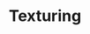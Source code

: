 ---
title: Texturing
category: '#3d'
link: https://www.behance.net/gallery/137450997/Cube
order: 9
main: false
size: normal
contrast: false
image: /img/cube.webp
---